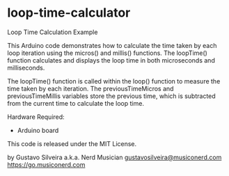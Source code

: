 # loop-time-calculator

  Loop Time Calculation Example

  This Arduino code demonstrates how to calculate the time taken by each loop
  iteration using the micros() and millis() functions. The loopTime() function
  calculates and displays the loop time in both microseconds and milliseconds.

  The loopTime() function is called within the loop() function to measure the
  time taken by each iteration. The previousTimeMicros and previousTimeMillis
  variables store the previous time, which is subtracted from the current time
  to calculate the loop time.

  Hardware Required:
  - Arduino board

  This code is released under the MIT License.

  by Gustavo Silveira
  a.k.a. Nerd Musician
  gustavosilveira@musiconerd.com
  https://go.musiconerd.com